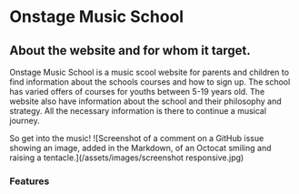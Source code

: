 # Onstage Music School
## About the website and for whom it target.

Onstage Music School is a music scool website for parents and children to find information about the schools courses and how to sign up. The school has varied offers of courses for youths between 5-19 years old.
The website also have information about the school and their philosophy and strategy. All the necessary information is there to continue a musical journey.

So get into the music!
![Screenshot of a comment on a GitHub issue showing an image, added in the Markdown, of an Octocat smiling and raising a tentacle.](/assets/images/screenshot responsive.jpg)


### Features


